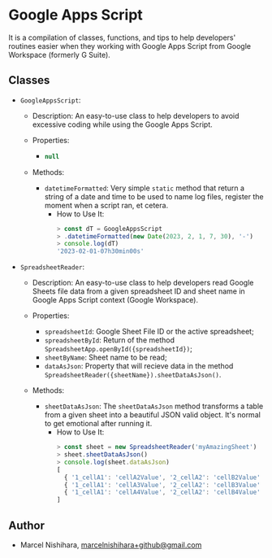# Google Apps Script

It is a compilation of classes, functions, and tips to help developers' 
routines easier when they working with Google Apps Script from Google 
Workspace (formerly G Suite).


## Classes

- `GoogleAppsScript`:
  - Description: An easy-to-use class to help developers to avoid 
  excessive coding while using the Google Apps Script.

  - Properties:
    - ```js
      null
      ```

  - Methods:
    - `datetimeFormatted`: Very simple `static` method that return a 
    string of a date and time to be used to name log files, register 
    the moment when a script ran, et cetera.
      - How to Use It:
        ```js
        > const dT = GoogleAppsScript
        > .datetimeFormatted(new Date(2023, 2, 1, 7, 30), '-')
        > console.log(dT)
        '2023-02-01-07h30min00s'
        ```


- `SpreadsheetReader`:
  - Description: An easy-to-use class to help developers read Google 
  Sheets file data from a given spreadsheet ID and sheet name in Google 
  Apps Script context (Google Workspace).

  - Properties:
    - `spreadsheetId`: Google Sheet File ID or the active spreadsheet; 
    - `spreadsheetById`: Return of the method 
    `SpreadsheetApp.openById({spreadsheetId})`;
    - `sheetByName`: Sheet name to be read;
    - `dataAsJson`: Property that will recieve data in the method 
    `SpreadsheetReader({sheetName}).sheetDataAsJson()`.

  - Methods:
    - `sheetDataAsJson`: The `sheetDataAsJson` method transforms a
    table from a given sheet into a beautiful JSON valid object. 
    It's normal to get emotional after running it.
      - How to Use It:
        ```js
        > const sheet = new SpreadsheetReader('myAmazingSheet')
        > sheet.sheetDataAsJson()
        > console.log(sheet.dataAsJson)
        [
          { '1_cellA1': 'cellA2Value', '2_cellA2': 'cellB2Value' },
          { '1_cellA1': 'cellA3Value', '2_cellA2': 'cellB3Value' },
          { '1_cellA1': 'cellA4Value', '2_cellA2': 'cellB4Value' }
        ]
        ```


## Author
- Marcel Nishihara, <marcelnishihara+github@gmail.com>
